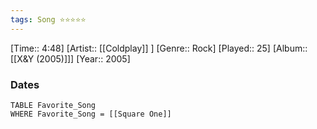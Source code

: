 ```yaml
---
tags: Song ⭐⭐⭐⭐⭐ 
---
```

[Time:: 4:48]
[Artist:: [[Coldplay]] ]
[Genre:: Rock]
[Played:: 25]
[Album:: [[X&Y (2005)]]]
[Year:: 2005]
### Dates
````dataview
TABLE Favorite_Song
WHERE Favorite_Song = [[Square One]]
````
